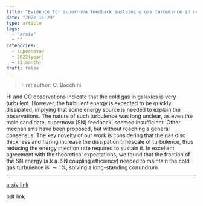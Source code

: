 ```yaml
---
title: "Evidence for supernova feedback sustaining gas turbulence in nearby star-forming galaxies"
date: "2022-11-29"
type: article
tags:
  - "arxiv"
  - ""
categories:
  - supernovae
  - 2022(year)
  - 11(month)
draft: false
---
```


> First author: C. Bacchini

 HI and CO observations indicate that the cold gas in galaxies is very
turbulent. However, the turbulent energy is expected to be quickly dissipated,
implying that some energy source is needed to explain the observations. The
nature of such turbulence was long unclear, as even the main candidate,
supernova (SN) feedback, seemed insufficient. Other mechanisms have been
proposed, but without reaching a general consensus. The key novelty of our work
is considering that the gas disc thickness and flaring increase the dissipation
timescale of turbulence, thus reducing the energy injection rate required to
sustain it. In excellent agreement with the theoretical expectations, we found
that the fraction of the SN energy (a.k.a. SN coupling efficiency) needed to
maintain the cold gas turbulence is $\sim 1$%, solving a long-standing
conundrum.

---
[arxiv link](http://arxiv.org/abs/2211.16540v1)

[pdf link](http://arxiv.org/pdf/2211.16540v1)